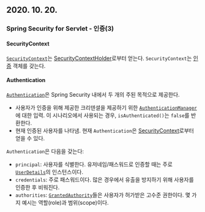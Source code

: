 ## 2020. 10. 20.

### Spring Security for Servlet - 인증(3)

#### SecurityContext

[`SecurityContext`][security-context]는 [SecurityContextHolder][security-context-holder]로부터 얻는다. `SecurityContext`는 [인증][authentication] 객체를 갖는다.

#### Authentication

[`Authentication`][authentication-javadoc]은 Spring Security 내에서 두 개의 주된 목적으로 제공한다.

* 사용자가 인증을 위해 제공한 크리덴셜을 제공하기 위한 [`AuthenticationManager`][authentication-manager]에 대한 입력. 이 시나리오에서 사용되는 경우, `isAuthenticated()`는 `false`를 반환한다.
* 현재 인증된 사용자를 나타냄. 현재 `Authentication`은 [SecurityContext][spring-security-servlet-security-context]로부터 얻을 수 있다.

`Authentication`은 다음을 갖는다:

* `principal`: 사용자를 식별한다. 유저네임/패스워드로 인증할 때는 주로 [`UserDetails`][user-details]의 인스턴스이다.
* `credentials`: 주로 패스워드이다. 많은 경우에서 유출을 방지하기 위해 사용자를 인증한 후 비워진다.
* `authorities`: [`GrantedAuthority`][granted-authority]들은 사용자가 허가받은 고수준 권한이다. 몇 가지 예시는 역할(role)과 범위(scope)이다.



[security-context]: https://docs.spring.io/spring-security/site/docs/current/api/org/springframework/security/core/context/SecurityContext.html
[security-context-holder]: https://docs.spring.io/spring-security/site/docs/5.4.1/reference/html5/#servlet-authentication-securitycontextholder
[authentication]: https://docs.spring.io/spring-security/site/docs/5.4.1/reference/html5/#servlet-authentication-authentication
[authentication-javadoc]: https://docs.spring.io/spring-security/site/docs/current/api/org/springframework/security/core/Authentication.html
[authentication-manager]: https://docs.spring.io/spring-security/site/docs/5.4.1/reference/html5/#servlet-authentication-authenticationmanager
[spring-security-servlet-security-context]: https://docs.spring.io/spring-security/site/docs/5.4.1/reference/html5/#servlet-authentication-securitycontext
[user-details]: https://docs.spring.io/spring-security/site/docs/5.4.1/reference/html5/#servlet-authentication-userdetails
[granted-authority]: https://docs.spring.io/spring-security/site/docs/5.4.1/reference/html5/#servlet-authentication-granted-authority